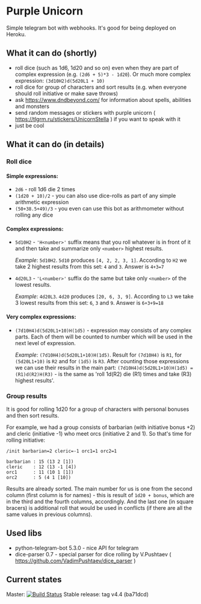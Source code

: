 # Purple Unicorn
Simple telegram bot with webhooks. It's good for being deployed on Heroku.

## What it can do (shortly)
* roll dice (such as 1d6, 1d20 and so on) even when they are part of complex expression (e.g. `(2d6 + 5)*3 - 1d20`). Or much more complex expression: `(3d10H2)d(5d20L1 + 10)`
* roll dice for group of characters and sort results (e.g. when everyone should roll initiative or make save throws)
* ask https://www.dndbeyond.com/ for information about spells, abilities and monsters
* send random messages or stickers with purple unicorn ( https://tlgrm.ru/stickers/UnicornStella ) if you want to speak with it
* just be cool

## What it can do (in details)
### Roll dice
#### Simple expressions:
* `2d6` - roll 1d6 die 2 times
* `(1d20 + 10)/2` - you can also use dice-rolls as part of any simple arithmetic expression
* `(50+38.5+49)/3` - you even can use this  bot as arithmometer without rolling any dice
#### Complex expressions:
* `5d10H2` - `'H<number>'` suffix means that you roll whatever is in front of it and then take and summarize only `<number>` highest results.
  
  *Example*: `5d10H2`. `5d10` produces `[4, 2, 2, 3, 1]`. According to `H2` we take 2 highest results from this set: `4` and `3`. Answer is `4+3=7`
* `4d20L3` - `'L<number>'` suffix do the same but take only `<number>` of the lowest results.
  
  *Example*: `4d20L3`. `4d20` produces `[20, 6, 3, 9]`. According to `L3` we take 3 lowest results from this set: `6`, `3` and `9`. Answer is `6+3+9=18`
#### Very complex expressions:
* `(7d10H4)d(5d20L1+10)H(1d5)` - expression may consists of any complex parts. Each of them will be counted to number which will be used in the next level of expression.
  
  *Example*: `(7d10H4)d(5d20L1+10)H(1d5)`. Result for `(7d10H4)` is `R1`, for `(5d20L1+10)` is `R2` and for `(1d5)` is `R3`. After counting those expressions we can use their results in the main part: `(7d10H4)d(5d20L1+10)H(1d5) = (R1)d(R2)H(R3)` - is the same as 'roll 1d(R2) die (R1) times and take (R3) highest results'.
### Group results
It is good for rolling 1d20 for a group of characters with personal bonuses and then sort results.

For example, we had a group consists of barbarian (with initiative bonus +2) and cleric (initiative -1) who meet orcs (initiative 2 and 1). So that's time for rolling initiative:

```/init barbarian=2 cleric=-1 orc1=1 orc2=1```

```Results:
barbarian : 15 (13 2 [1])
cleric    : 12 (13 -1 [4])
orc1      : 11 (10 1 [1])
orc2      : 5 (4 1 [10])
```

Results are already sorted. The main number for us is one from the second column (first column is for names) - this is result of `1d20 + bonus`, which are in the third and the fourth columns, accordingly. And the last one (in square bracers) is additional roll that would be used in conflicts (if there are all the same values in previous columns).

## Used libs
* python-telegram-bot 5.3.0 - nice API for telegram
* dice-parser 0.7 - special parser for dice rolling by V.Pushtaev ( https://github.com/VadimPushtaev/dice_parser )

## Current states
Master: [![Build Status](https://semaphoreci.com/api/v1/graukin/purple_unicorn/branches/master/badge.svg)](https://semaphoreci.com/graukin/purple_unicorn)
Stable release: tag v4.4 (ba71dcd)
